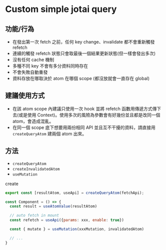# Custom simple jotai query

## 功能/行為

- 在發出第一次 fetch 之前，任何 key change、invalidate 都不會重新觸發 refetch
- 連續的觸發 refetch 狀態只會取最後一個結果更新狀態(但一樣會發出多次)
- 沒有任何 cache 機制
- 多種不同 key 不會有多分資料同時存在
- 不會失敗自動重發
- 資料存放在哪取決於 atom 在哪個 scope (都沒放就會一直存在 global)

## 建議使用方式

- 在該 atom scope 內建議只使用一次 hook 並將 refetch 函數用傳遞方式傳下去(或是使用 Context)。使用多次的風險為參數會有好幾份並且都是改同一個 atom，會造成混亂。
- 在同一個 scope 底下想要用兩份相同 API 並且互不干擾的資料，請直接用 `createQueryAtom` 建兩個 atom 出來。

## 方法

- `createQueryAtom`
- `createInvalidatedAtom`
- `useMutation`

create

```typescript
export const [resultAtom, useApi] = createQueryAtom(fetchApi);
```

```jsx
const Component = () => {
  const result = useAtomValue(resultAtom)

  // auto fetch in mount
  const refetch = useApi({params: xxx, enable: true})

  const { mutate } = useMutation(xxxMutation, invalidatedAtom)

  // ...
}
```
